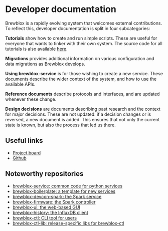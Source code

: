 # Developer documentation

Brewblox is a rapidly evolving system that welcomes external contributions. To reflect this, developer documentation is split in four subcategories:

**Tutorials** show how to create and run simple scripts.
These are useful for everyone that wants to tinker with their own system.
The source code for all tutorials is also available [here](https://github.com/BrewBlox/brewblox-documentation/tree/develop/docs/dev/tutorials).

**Migrations** provides additional information on various configuration and data migrations as Brewblox develops.

**Using brewblox-service** is for those wishing to create a new service.
These documents describe the wider context of the system, and how to use the available APIs.

**Reference documents** describe protocols and interfaces, and are updated whenever these change.

**Design decisions** are documents describing past research and the context for major decisions.
These are not updated: if a decision changes or is reversed, a new document is added. This ensures that not only the current state is known, but also the process that led us there.

## Useful links

- [Project board](https://github.com/orgs/Brewblox/projects/1)
- [Github](https://github.com/Brewblox)

## Noteworthy repositories
- [brewblox-service: common code for python services](https://github.com/brewblox/brewblox-service)
- [brewblox-boilerplate: a template for new services](https://github.com/brewblox/brewblox-boilerplate)
- [brewblox-devcon-spark: the Spark service](https://github.com/brewblox/brewblox-devcon-spark)
- [brewblox-firmware: the Spark controller](https://github.com/brewblox/brewblox-firmware)
- [brewblox-ui: the web-based GUI](https://github.com/BrewBlox/brewblox-ui)
- [brewblox-history: the InfluxDB client](https://github.com/brewblox/brewblox-history)
- [brewblox-ctl: CLI tool for users](https://github.com/BrewBlox/brewblox-ctl)
- [brewblox-ctl-lib: release-specific libs for brewblox-ctl](https://github.com/BrewBlox/brewblox-ctl-lib)
